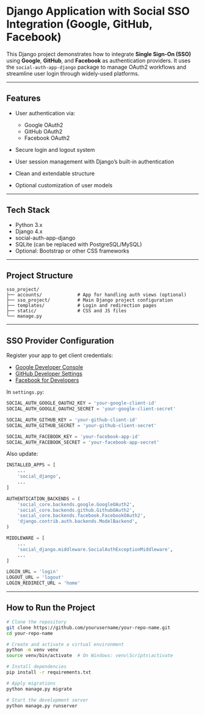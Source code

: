 # Django Application with Social SSO Integration (Google, GitHub, Facebook)

This Django project demonstrates how to integrate **Single Sign-On (SSO)** using **Google**, **GitHub**, and **Facebook** as authentication providers. It uses the `social-auth-app-django` package to manage OAuth2 workflows and streamline user login through widely-used platforms.

---

## Features

* User authentication via:

  * Google OAuth2
  * GitHub OAuth2
  * Facebook OAuth2
* Secure login and logout system
* User session management with Django’s built-in authentication
* Clean and extendable structure
* Optional customization of user models

---

## Tech Stack

* Python 3.x
* Django 4.x
* social-auth-app-django
* SQLite (can be replaced with PostgreSQL/MySQL)
* Optional: Bootstrap or other CSS frameworks

---

## Project Structure

```
sso_project/
├── accounts/             # App for handling auth views (optional)
├── sso_project/          # Main Django project configuration
├── templates/            # Login and redirection pages
├── static/               # CSS and JS files
└── manage.py
```

---

## SSO Provider Configuration

Register your app to get client credentials:

* [Google Developer Console](https://console.developers.google.com)
* [GitHub Developer Settings](https://github.com/settings/developers)
* [Facebook for Developers](https://developers.facebook.com)

In `settings.py`:

```python
SOCIAL_AUTH_GOOGLE_OAUTH2_KEY = 'your-google-client-id'
SOCIAL_AUTH_GOOGLE_OAUTH2_SECRET = 'your-google-client-secret'

SOCIAL_AUTH_GITHUB_KEY = 'your-github-client-id'
SOCIAL_AUTH_GITHUB_SECRET = 'your-github-client-secret'

SOCIAL_AUTH_FACEBOOK_KEY = 'your-facebook-app-id'
SOCIAL_AUTH_FACEBOOK_SECRET = 'your-facebook-app-secret'
```

Also update:

```python
INSTALLED_APPS = [
    ...
    'social_django',
    ...
]

AUTHENTICATION_BACKENDS = (
    'social_core.backends.google.GoogleOAuth2',
    'social_core.backends.github.GithubOAuth2',
    'social_core.backends.facebook.FacebookOAuth2',
    'django.contrib.auth.backends.ModelBackend',
)

MIDDLEWARE = [
    ...
    'social_django.middleware.SocialAuthExceptionMiddleware',
    ...
]

LOGIN_URL = 'login'
LOGOUT_URL = 'logout'
LOGIN_REDIRECT_URL = 'home'
```

---

## How to Run the Project

```bash
# Clone the repository
git clone https://github.com/yourusername/your-repo-name.git
cd your-repo-name

# Create and activate a virtual environment
python -m venv venv
source venv/bin/activate  # On Windows: venv\Scripts\activate

# Install dependencies
pip install -r requirements.txt

# Apply migrations
python manage.py migrate

# Start the development server
python manage.py runserver
```



